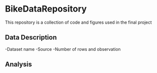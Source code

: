 # BikeDataRepository

This repository is a collection of code and figures used in the final project

## Data Description

-Dataset name
-Source
-Number of rows and observation

## Analysis
